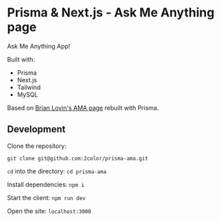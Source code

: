# Prisma & Next.js - Ask Me Anything page

Ask Me Anything App!

Built with:
- Prisma
- Next.js
- Tailwind
- MySQL

Based on [Brian Lovin's AMA page](https://brianlovin.com/ama) rebuilt with Prisma.

## Development

Clone the repository:

`git clone git@github.com:2color/prisma-ama.git`

`cd` into the directory:
`cd prisma-ama`

Install dependencies:
`npm i`

Start the client:
`npm run dev`

Open the site:
`localhost:3000`
